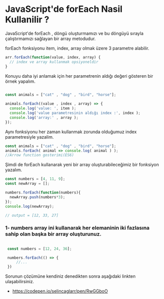 # JavaScript'de forEach Nasil Kullanilir ?

JavaScript'de forEach , döngü oluşturmamızı ve bu döngüyü sırayla çalıştırmamızı sağlayan bir array metodudur.

forEach fonksiyonu item, index, array olmak üzere 3 parametre alabilir.

```javascript
arr.forEach(function(value, index, array) {
  // index ve array kullanmak opsiyoneldir
}
```

Konuyu daha iyi anlamak için her parametrenin aldığı değeri gösteren bir örnek yapalım.

```javascript

const animals = ["cat" , "dog" , "bird", "horse"];
  
animals.forEach((value , index , array) => {
  console.log('value: ', item );
  console.log('value parametresinin aldığı index :', index );
  console.log('array:' , array );
});

```
Aynı fonksiyonu her zaman  kullanmak zorunda olduğumuz index parametresiyle  yazalim.

```javascript
const animals = ["cat" , "dog" , "bird", "horse"];
animals.forEach( animal => console.log( animal ) );
//Arrow function gosterimi(ES6)
```
Şimdi de forEach kullanarak yeni bir array oluşturabileceğimiz bir fonksiyon yazalım.

```javascript
const numbers = [4, 11, 9];
const newArray = [];

numbers.forEach(function(numbers){
  newArray.push(numbers*3);
});
console.log(newArray);

// output = [12, 33, 27]

```
 ### 1- numbers array ini kullanarak  her elemaninin iki fazlasına sahip olan başka bir array oluşturunuz.


```javascript

 const numbers = [12, 24, 36]; 

 numbers.forEach(() => {
     //...
 })


 ```
Sorunun çözümüne kendiniz denedikten sonra aşağıdaki linkten ulaşabilirsiniz.
- https://codepen.io/selincaglarr/pen/RwGGboO
